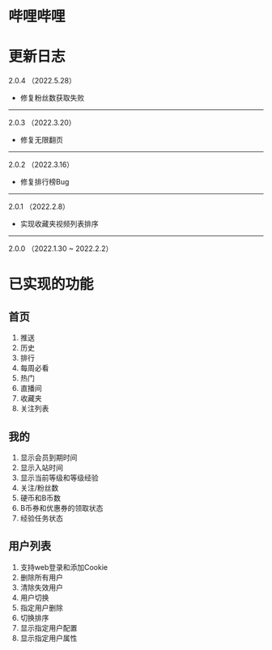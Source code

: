 # 哔哩哔哩

# 更新日志

2.0.4 （2022.5.28）

- 修复粉丝数获取失败

---

2.0.3 （2022.3.20）

- 修复无限翻页

---

2.0.2 （2022.3.16）

- 修复排行榜Bug

---

2.0.1 （2022.2.8）

- 实现收藏夹视频列表排序

---

2.0.0 （2022.1.30 ~ 2022.2.2）

# 已实现的功能

## 首页

1. 推送
2. 历史
3. 排行
4. 每周必看
5. 热门
6. 直播间
7. 收藏夹
8. 关注列表

## 我的

1. 显示会员到期时间
2. 显示入站时间
3. 显示当前等级和等级经验
4. 关注/粉丝数
5. 硬币和B币数
6. B币券和优惠券的领取状态
7. 经验任务状态

## 用户列表

1. 支持web登录和添加Cookie
2. 删除所有用户
3. 清除失效用户
4. 用户切换
5. 指定用户删除
6. 切换排序
7. 显示指定用户配置
8. 显示指定用户属性